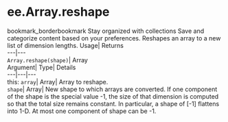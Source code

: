  
#  ee.Array.reshape 
bookmark_borderbookmark Stay organized with collections  Save and categorize content based on your preferences.
Reshapes an array to a new list of dimension lengths. 
Usage| Returns  
---|---  
`Array.reshape(shape)`| Array  
Argument| Type| Details  
---|---|---  
this: `array`| Array| Array to reshape.  
`shape`| Array| New shape to which arrays are converted. If one component of the shape is the special value -1, the size of that dimension is computed so that the total size remains constant. In particular, a shape of [-1] flattens into 1-D. At most one component of shape can be -1.  
